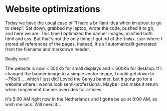 # Website optimizations

Today we have the usual case of "I have a brilliant idea when im about to go to sleep".
Sat down, grabbed my laptop, wrote the code, pushed it to git, and here we are.
This time I optimized the banner images, minified both html and css.
But that's not the only thing; I got rid of the `index.json` where I stored all references of the pages.
Instead, it's all automaticallt generated from the filename and markdown header.

Really cool!

The website is now < 300Kb for small displays and < 600Kb for desktop.
If I changed the banner image to a simple vector image, I could get down to ~7Kb(!).
...which I just did!
Loved the Ganyu banner, but it gotta go for a website where I wanna look semi-professional.
Maybe I can make it return when I implement banner overrides for articles.

It's 5:00 AM right now in the Netherlands and I gotta be up at 8:00 AM, so wish me luck.
Will need it...
